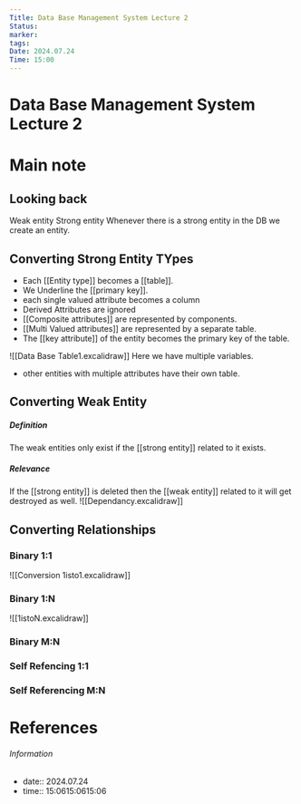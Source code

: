 ```yaml
---
Title: Data Base Management System Lecture 2
Status: 
marker: 
tags: 
Date: 2024.07.24
Time: 15:00
---
```

# Data Base Management System Lecture 2

# Main note

## Looking back
Weak entity 
Strong entity
Whenever there is a strong entity in the DB we create an entity.

## Converting Strong Entity TYpes

- Each [[Entity type]] becomes a [[table]].
- We Underline the [[primary key]].
- each single valued attribute becomes a column
- Derived Attributes are ignored
- [[Composite attributes]] are represented by components.
- [[Multi Valued attributes]] are represented by a separate table.
- The [[key attribute]] of the entity becomes the primary key of the table.

![[Data Base Table1.excalidraw]]
Here we have multiple variables. 
- other entities with multiple attributes have their own table.

## Converting Weak Entity
##### Definition
The weak entities only exist if the [[strong entity]] related to it exists.
##### Relevance
If the [[strong entity]] is deleted then the [[weak entity]] related to it will get destroyed as well.
![[Dependancy.excalidraw]]

## Converting Relationships

### Binary 1:1
![[Conversion 1isto1.excalidraw]]
### Binary 1:N
![[1istoN.excalidraw]]

### Binary M:N

### Self Refencing 1:1
### Self Referencing M:N

 
# References


###### Information
- date:: 2024.07.24
- time:: 15:0615:0615:06